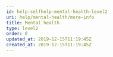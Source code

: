 ```yaml
---
id: help-selfhelp-mental-health-level2
uri: help/mental-health/more-info
title: Mental health
type: level2
order: 0
updated_at: 2019-12-15T11:19:45Z
created_at: 2019-12-15T11:19:45Z
---
```


